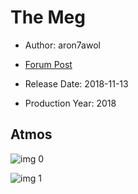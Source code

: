 # The Meg

* Author: aron7awol

* [Forum Post](https://www.avsforum.com/threads/bass-eq-for-filtered-movies.2995212/post-57044384)

* Release Date: 2018-11-13
* Production Year: 2018

## Atmos

![img 0](https://i.imgur.com/kNEk2qv.jpg)

![img 1](https://i.imgur.com/40rW0qa.jpg)

